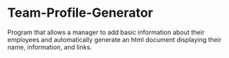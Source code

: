 # Team-Profile-Generator
Program that allows a manager to add basic information about their employees and automatically generate an html document displaying their name, information, and links.
